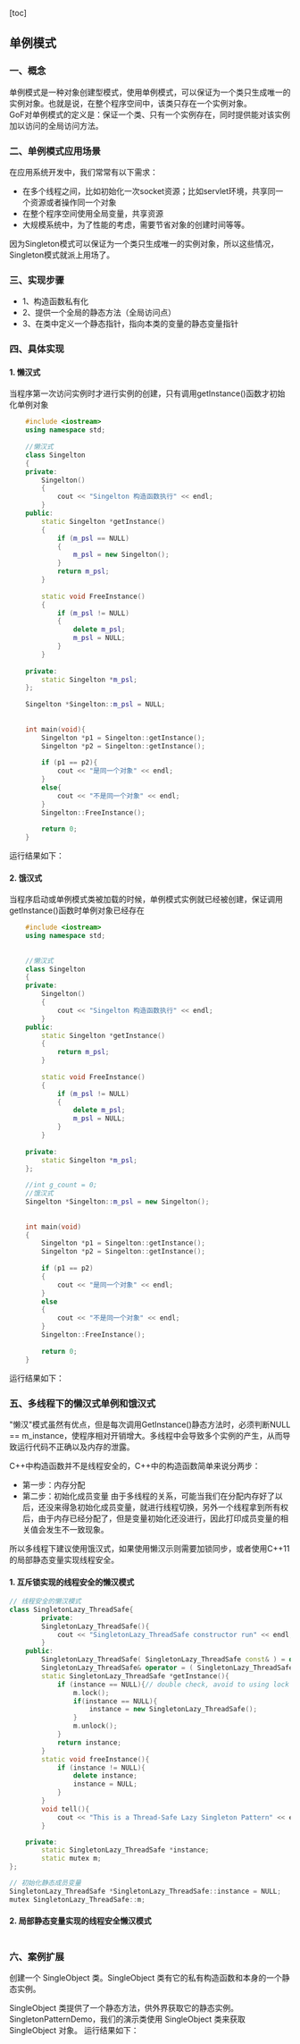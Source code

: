 [toc]
## 单例模式

### 一、概念

单例模式是一种对象创建型模式，使用单例模式，可以保证为一个类只生成唯一的实例对象。也就是说，在整个程序空间中，该类只存在一个实例对象。    
GoF对单例模式的定义是：保证一个类、只有一个实例存在，同时提供能对该实例加以访问的全局访问方法。

### 二、单例模式应用场景

在应用系统开发中，我们常常有以下需求：

- 在多个线程之间，比如初始化一次socket资源；比如servlet环境，共享同一个资源或者操作同一个对象
- 在整个程序空间使用全局变量，共享资源
- 大规模系统中，为了性能的考虑，需要节省对象的创建时间等等。

因为Singleton模式可以保证为一个类只生成唯一的实例对象，所以这些情况，Singleton模式就派上用场了。

### 三、实现步骤

- 1、构造函数私有化
- 2、提供一个全局的静态方法（全局访问点）
- 3、在类中定义一个静态指针，指向本类的变量的静态变量指针


### 四、具体实现 ###

#### 1. 懒汉式 
当程序第一次访问实例时才进行实例的创建，只有调用getInstance()函数才初始化单例对象
```C++
	#include <iostream>
	using namespace std;
	
	//懒汉式
	class Singelton
	{
	private:
		Singelton()
		{
			cout << "Singelton 构造函数执行" << endl;
		}
	public:
		static Singelton *getInstance()
		{
			if (m_psl == NULL)
			{
				m_psl = new Singelton();
			}
			return m_psl;
		}
	
		static void FreeInstance()
		{
			if (m_psl != NULL)
			{
				delete m_psl;
				m_psl = NULL; 
			}
		}
	
	private:
		static Singelton *m_psl;
	};
	
	Singelton *Singelton::m_psl = NULL;
	
	
	int main(void){
		Singelton *p1 = Singelton::getInstance();
		Singelton *p2 = Singelton::getInstance();
	
		if (p1 == p2){
			cout << "是同一个对象" << endl;
		}
		else{
			cout << "不是同一个对象" << endl;
		}
		Singelton::FreeInstance();
	
		return 0;
	}
```
运行结果如下：


#### 2. 饿汉式
当程序启动或单例模式类被加载的时候，单例模式实例就已经被创建，保证调用getInstance()函数时单例对象已经存在
```C++
	#include <iostream>
	using namespace std;
	
	
	//懒汉式
	class Singelton
	{
	private:
		Singelton()
		{
			cout << "Singelton 构造函数执行" << endl;
		}
	public:
		static Singelton *getInstance()
		{
			return m_psl;
		}
	
		static void FreeInstance()
		{
			if (m_psl != NULL)
			{
				delete m_psl;
				m_psl = NULL; 
			}
		}
	
	private:
		static Singelton *m_psl;
	};
	
	//int g_count = 0;
	//饿汉式
	Singelton *Singelton::m_psl = new Singelton();
	
	
	int main(void)
	{
		Singelton *p1 = Singelton::getInstance();
		Singelton *p2 = Singelton::getInstance();
	
		if (p1 == p2)
		{
			cout << "是同一个对象" << endl;
		}
		else
		{
			cout << "不是同一个对象" << endl;
		}
		Singelton::FreeInstance();
	
		return 0;
	}
```
运行结果如下：


### 五、多线程下的懒汉式单例和饿汉式 ###

"懒汉"模式虽然有优点，但是每次调用GetInstance()静态方法时，必须判断NULL == m_instance，使程序相对开销增大。多线程中会导致多个实例的产生，从而导致运行代码不正确以及内存的泄露。

C++中构造函数并不是线程安全的，C++中的构造函数简单来说分两步：

- 第一步：内存分配
- 第二步：初始化成员变量
        由于多线程的关系，可能当我们在分配内存好了以后，还没来得急初始化成员变量，就进行线程切换，另外一个线程拿到所有权后，由于内存已经分配了，但是变量初始化还没进行，因此打印成员变量的相关值会发生不一致现象。

所以多线程下建议使用饿汉式，如果使用懒汉示则需要加锁同步，或者使用C++11的局部静态变量实现线程安全。
#### 1. 互斥锁实现的线程安全的懒汉模式
```C++
// 线程安全的懒汉模式
class SingletonLazy_ThreadSafe{
        private:
        SingletonLazy_ThreadSafe(){
            cout << "SingletonLazy_ThreadSafe constructor run" << endl;
        }
    public:
        SingletonLazy_ThreadSafe( SingletonLazy_ThreadSafe const& ) = delete;
        SingletonLazy_ThreadSafe& operator = ( SingletonLazy_ThreadSafe const& ) = delete;
        static SingletonLazy_ThreadSafe *getInstance(){
            if (instance == NULL){// double check, avoid to using lock frequently
                m.lock();
                if(instance == NULL){
                    instance = new SingletonLazy_ThreadSafe();
                }
                m.unlock();
            }
            return instance;
        }
        static void freeInstance(){
            if (instance != NULL){
                delete instance;
                instance = NULL; 
            }
        }
        void tell(){
            cout << "This is a Thread-Safe Lazy Singleton Pattern" << endl;
        }

    private:
        static SingletonLazy_ThreadSafe *instance;
        static mutex m;
};

// 初始化静态成员变量
SingletonLazy_ThreadSafe *SingletonLazy_ThreadSafe::instance = NULL;
mutex SingletonLazy_ThreadSafe::m;
```
#### 2. 局部静态变量实现的线程安全懒汉模式
```C++
```

### 六、案例扩展 ###

创建一个 SingleObject 类。SingleObject 类有它的私有构造函数和本身的一个静态实例。

SingleObject 类提供了一个静态方法，供外界获取它的静态实例。SingletonPatternDemo，我们的演示类使用 SingleObject 类来获取 SingleObject 对象。
运行结果如下：